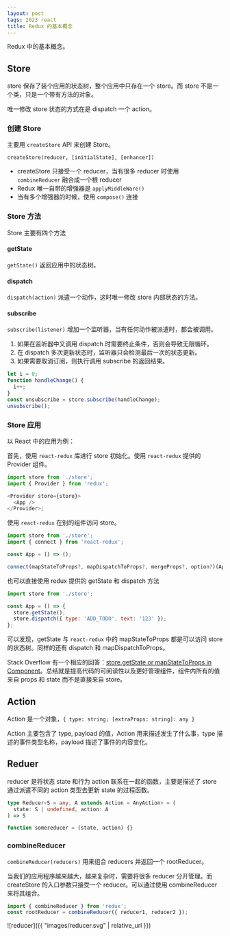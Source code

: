 ```yaml
---
layout: post
tags: 2023 react
title: Redux 的基本概念
---
```


Redux 中的基本概念。

## Store

store 保存了装个应用的状态树，整个应用中只存在一个 store。而 store 不是一个类，只是一个带有方法的对象。

唯一修改 store 状态的方式在是 dispatch 一个 action。

### 创建 Store

主要用 `createStore` API 来创建 Store。

`createStore(reducer, [initialState], [enhancer])`

- createStore 只接受一个 reducer，当有很多 reducer 时使用 `combineReducer` 融合成一个根 reducer
- Redux 唯一自带的增强器是 `applyMiddleWare()`
- 当有多个增强器的时候，使用 `compose()` 连接

### Store 方法

Store 主要有四个方法

#### getState

`getState()` 返回应用中的状态树。

#### dispatch

`dispatch(action)` 派遣一个动作，这时唯一修改 store 内部状态的方法。

#### subscribe

`subscribe(listener)` 增加一个监听器，当有任何动作被派遣时，都会被调用。

1. 如果在监听器中又调用 dispatch 时需要终止条件，否则会导致无限循环。
2. 在 dispatch 多次更新状态时，监听器只会检测最后一次的状态更新。
3. 如果需要取消订阅，则执行调用 subscribe 的返回结果。

```js
let i = 0;
function handleChange() {
  i++;
}
const unsubscribe = store.subscribe(handleChange);
unsubscribe();
```

### Store 应用

以 React 中的应用为例：

首先，使用 `react-redux` 库进行 store 初始化。使用 `react-redux` 提供的 Provider 组件。

```js
import store from './store';
import { Provider } from 'redux';

<Provider store={store}>
  <App />
</Provider>;
```

使用 `react-redux` 在别的组件访问 store。

```js
import store from './store';
import { connect } from 'react-redux';

const App = () => ();

connect(mapStateToProps?, mapDispatchToProps?, mergeProps?, option?)(App)
```

也可以直接使用 redux 提供的 getState 和 dispatch 方法

```js
import store from './store';

const App = () => {
  store.getState();
  store.dispatch({ type: 'ADD_TODO', text: '123' });
};
```

可以发现，getState 与 `react-redux` 中的 mapStateToProps 都是可以访问 store 的状态树。同样的还有 dispatch 和 mapDispatchToProps。

Stack Overflow 有一个相应的回答：[store.getState or mapStateToProps in Component](https://stackoverflow.com/questions/52074622/store-getstate-or-mapstatetoprops-in-component)。总结就是提高代码的可阅读性以及更好管理组件，组件内所有的值来自 props 和 state 而不是直接来自 store。

## Action

Action 是一个对象，`{ type: string; [extraProps: string]: any }`

Action 主要包含了 type, payload 的值，Action 用来描述发生了什么事，type 描述的事件类型名称，payload 描述了事件的内容变化。

## Reduer

reducer 是将状态 state 和行为 action 联系在一起的函数，主要是描述了 store 通过派遣不同的 action 类型去更新 state 的过程函数。

```ts
type Reducer<S = any, A extends Action = AnyAction> = (
  state: S | undefined, action: A
) => S

function somereducer = (state, action) {}
```

### combineReducer

`combineReducer(reducers)` 用来组合 reducers 并返回一个 rootReducer。

当我们的应用程序越来越大，越来复杂时，需要将很多 reducer 分开管理。而 createStore 的入口参数只接受一个 reducer。可以通过使用 combineReducer 来将其组合。

```js
import { combineReducer } from 'redux';
const rootReducer = combineReducer({ reducer1, reducer2 });
```

![reducer]({{ "images/reducer.svg" | relative_url }})
